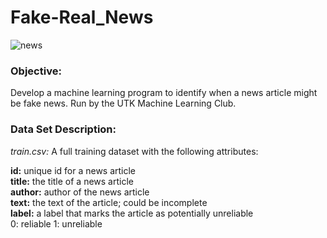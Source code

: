 # Fake-Real_News

![news](https://user-images.githubusercontent.com/70659176/193258250-519a2345-87b1-4522-ad12-df165d4fe283.jpeg)


### **Objective:**  
Develop a machine learning program to identify when a news article might be fake news. Run by the UTK Machine Learning Club.

### **Data Set Description:**

*train.csv:* A full training dataset with the following attributes:

**id:**     unique id for a news article \
**title:**  the title of a news article \
**author:** author of the news article \
**text:**   the text of the article; could be incomplete \
**label:**  a label that marks the article as potentially unreliable \
            0: reliable
            1: unreliable
        

